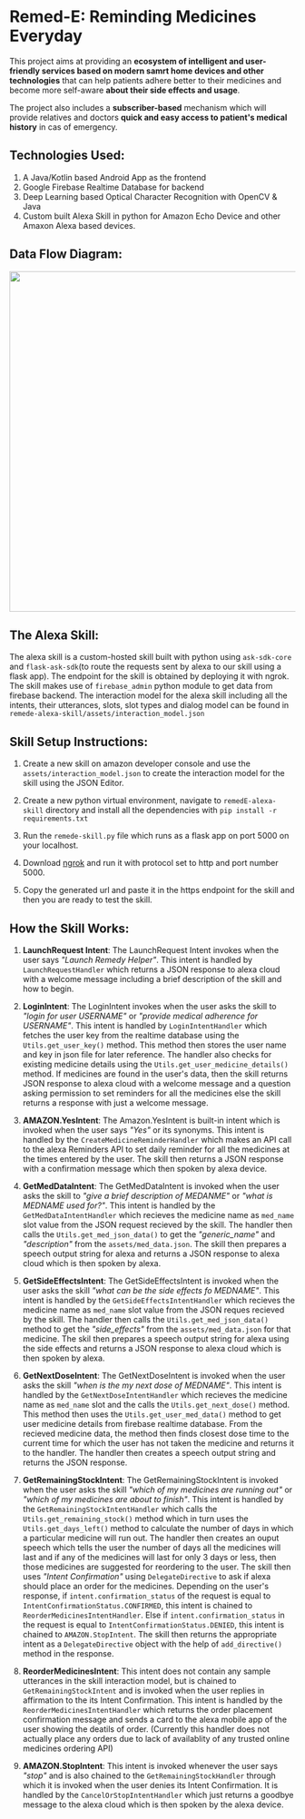 # Remed-E: Reminding Medicines Everyday

This project aims at providing an **ecosystem of intelligent and user-friendly services based on modern samrt home devices and other technologies** that can help patients adhere better to their medicines and become more self-aware **about their side effects and usage**.

The project also includes a **subscriber-based** mechanism which will provide relatives and doctors **quick and easy access to patient's medical history** in cas of emergency.

## Technologies Used:
<ol>
<li>A Java/Kotlin based Android App as the frontend
<li>Google Firebase Realtime Database for backend
<li>Deep Learning based Optical Character Recognition with OpenCV & Java
<li>Custom built Alexa Skill in python for Amazon Echo Device and other Amaxon Alexa based devices.
</ol>

## Data Flow Diagram:
<img src="https://user-images.githubusercontent.com/23265149/94280303-dbf36880-ff6a-11ea-939a-dc2f4bc25de7.jpg" width="600"/>

## The Alexa Skill:

The alexa skill is a custom-hosted skill built with python using <code>ask-sdk-core</code>  and <code>flask-ask-sdk</code>(to route the requests sent by alexa to our skill using a flask app). The endpoint for the skill is obtained by deploying it with ngrok. The skill makes use of <code>firebase_admin</code> python module to get data from firebase backend. The interaction model for the alexa skill including all the intents, their utterances, slots, slot types and dialog model can be found in <code>remede-alexa-skill/assets/interaction_model.json</code>



## Skill Setup Instructions:

1) Create a new skill on amazon developer console and use the <code>assets/interaction_model.json</code> to create the interaction model for the skill using the JSON Editor.

2) Create a new python virtual environment, navigate to <code>remedE-alexa-skill</code> directory and install all the dependencies with <code>pip install -r requirements.txt</code> 

3) Run the <code>remede-skill.py</code> file which runs as a flask app on port 5000 on your localhost.

4) Download [ngrok](https://www.ngrok.com) and run it with protocol set to http and port number 5000.

5) Copy the generated url and paste it in the https endpoint for the skill and then you are ready to test the skill.
 

## How the Skill Works:

1) **LaunchRequest Intent**:
The LaunchRequest Intent invokes when the user says *"Launch Remedy Helper"*. This intent is handled by <code>LaunchRequestHandler</code> which returns a JSON response to alexa cloud with a welcome message including a brief description of the skill and how to begin.

2) **LoginIntent**:
The LoginIntent invokes when the user asks the skill to *"login for user USERNAME"* or *"provide medical adherence for USERNAME"*. This intent is handled by <code>LoginIntentHandler</code> which fetches the user key from the realtime database using the <code>Utils.get_user_key()</code> method. This method then stores the user name and key in json file for later reference. The handler also checks for existing medicine details using the <code>Utils.get_user_medicine_details()</code> method. If medicines are found in the user's data, then the skill returns JSON response to alexa cloud with a welcome message and a question asking permission to set reminders for all the medicines else the skill returns a response with just a welcome message.

3) **AMAZON.YesIntent**:
The Amazon.YesIntent is built-in intent which is invoked when the user says *"Yes"* or its synonyms. This intent is handled by the <code>CreateMedicineReminderHandler</code> which makes an API call to the alexa Reminders API to set daily reminder for all the medicines at the times entered by the user. The skill then returns a JSON response with a confirmation message which then spoken by alexa device.

4) **GetMedDataIntent**:
The GetMedDataIntent is invoked when the user asks the skill to *"give a brief description of MEDANME"* or *"what is MEDNAME used for?"*. This intent is handled by the <code>GetMedDataIntentHandler</code> which recieves the medicine name as <code>med_name</code> slot value from the JSON request recieved by the skill. The handler then calls the <code>Utils.get_med_json_data()</code> to get the *"generic_name"* and *"description"* from the <code>assets/med_data.json</code>. The skill then prepares a speech output string for alexa and returns a JSON response to alexa cloud which is then spoken by alexa.

5) **GetSideEffectsIntent**:
The GetSideEffectsIntent is invoked when the user asks the skill *"what can be the side effects fo MEDNAME"*. This intent is handled by the <code>GetSideEffectsIntentHandler</code> which recieves the medicine name as <code>med_name</code> slot value from the JSON reques recieved by the skill. The handler then calls the <code>Utils.get_med_json_data()</code> method to get the *"side_effects"* from the <code>assets/med_data.json</code> for that medicine. The skil then prepares a speech output string for alexa using the side effects and returns a JSON response to alexa cloud which is then spoken by alexa.

6) **GetNextDoseIntent**:
The GetNextDoseIntent is invoked when the user asks the skill *"when is the my next dose of MEDNAME"*. This intent is handled by the <code>GetNextDoseIntentHandler</code> which recieves the medicine name as <code>med_name</code> slot and the calls the <code>Utils.get_next_dose()</code> method. This method then uses the <code>Utils.get_user_med_data()</code> method to get user medicine details from firebase realtime database. From the recieved medicine data, the method then finds closest dose time to the current time for which the user has not taken the medicine and returns it to the handler. The handler then creates a speech output string and returns the JSON response.

7) **GetRemainingStockIntent**:
The GetRemainingStockIntent is invoked when the user asks the skill *"which of my medicines are running out"* or *"which of my medicines are about to finish"*. This intent is handled by the <code>GetRemainingStockIntentHandler</code> which calls the <code>Utils.get_remaining_stock()</code> method which in turn uses the <code>Utils.get_days_left()</code> method to calculate the number of days in which a particular medicine will run out. The handler then creates an ouput speech which tells the user the number of days all the medicines will last and if any of the medicines will last for only 3 days or less, then those medicines are suggested for reordering to the user. The skill then uses *"Intent Confirmation"* using <code>DelegateDirective</code> to ask if alexa should place an order for the medicines. Depending on the user's response, if <code>intent.confirmation_status</code> of the request is equal to <code>IntentConfirmationStatus.CONFIRMED</code>, this intent is chained to <code>ReorderMedicinesIntentHandler</code>. Else if <code>intent.confirmation_status</code> in the request is equal to <code>IntentConfirmationStatus.DENIED</code>, this intent is chained to  <code>AMAZON.StopIntent</code>. The skill then returns the appropriate intent as a <code>DelegateDirective</code> object with the help of <code>add_directive()</code> method in the response.

8) **ReorderMedicinesIntent**:
This intent does not contain any sample utterances in the skill interaction model, but is chained to <code>GetRemainingStockIntent</code> and is invoked when the user replies in affirmation to the its Intent Confirmation. This intent is handled by the <code>ReorderMedicinesIntentHandler</code> which returns the order placement confirmation message and sends a card to the alexa mobile app of the user showing the deatils of order. (Currently this handler does not actually place any orders due to lack of availablity of any trusted online medicines ordering API) 

9) **AMAZON.StopIntent**:
This intent is invoked whenever the user says *"stop"* and is also chained to the <code>GetRemainingStockHandler</code> through which it is invoked when the user denies its Intent Confirmation. It is handled by the <code>CancelOrStopIntentHandler</code> which just returns a goodbye message to the alexa cloud which is then spoken by the alexa device. 
